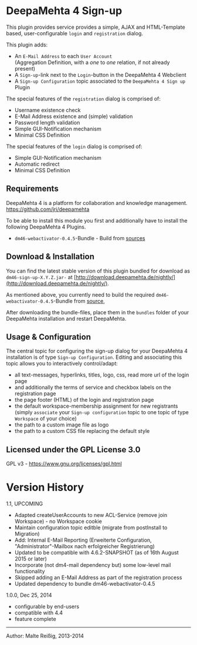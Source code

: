 
# DeepaMehta 4 Sign-up

This plugin provides service provides a simple, AJAX and HTML-Template based, user-configurable `login` and `registration` dialog.

This plugin adds:
*    An `E-Mail Address` to each `User Account`   
     (Aggregation Definition, with a _one_ to _one_ relation, if not already present)
*    A `Sign-up`-link next to the `Login`-button in the DeepaMehta 4 Webclient
*    A `Sign-up Configuration` topic associated to the `DeepaMehta 4 Sign up` Plugin

The special features of the `registration` dialog is comprised of:
*    Username existence check
*    E-Mail Address existence and (simple) validation
*    Password length validation
*    Simple GUI-Notification mechanism
*    Minimal CSS Definition

The special features of the `login` dialog is comprised of:
*    Simple GUI-Notification mechanism
*    Automatic redirect
*    Minimal CSS Definition

## Requirements

DeepaMehta 4 is a platform for collaboration and knowledge management.
https://github.com/jri/deepamehta

To be able to install this module you first and additionally have to install the following DeepaMehta 4 Plugins.

*    `dm46-webactivator-0.4.5`-Bundle - Build from [sources](https://github.com/mukil/dm4-webactivator)

## Download & Installation

You can find the latest stable version of this plugin bundled for download as `dm46-sign-up-X.Y.Z.jar-` at [http://download.deepamehta.de/nightly/](http://download.deepamehta.de/nightly/).

As mentioned above, you currently need to build the required `dm46-webactivator-0.4.5`-Bundle from [source](https://github.com/mukil/dm4-webactivator),

After downloading the bundle-files, place them in the `bundles` folder of your DeepaMehta installation and restart DeepaMehta.

## Usage & Configuration

The central topic for configuring the sign-up dialog for your DeepaMehta 4 installation is of type `Sign-up Configuration`. Editing and associating this topic allows you to interactively control/adapt:

*    all text-messages, hyperlinks, titles, logo, css, read more url of the login page
*    and additionally the terms of service and checkbox labels on the registration page
*    the page footer (HTML) of the login and registration page
*    the default workspace-membership assignment for new registrants
     (simply `associate` your `Sign-up configuration` topic to one topic of type `Workspace` of your choice)
*    the path to a custom image file as logo
*    the path to a custom CSS file replacing the default style


## Licensed under the GPL License 3.0

GPL v3 - https://www.gnu.org/licenses/gpl.html

# Version History

1.1, UPCOMING
- Adapted createUserAccounts to new ACL-Service (remove join Workspace) - no Workspace cookie
- Maintain configuration topic editble (migrate from postInstall to Migration)
- Add: Internal E-Mail Reporting (Erweiterte Configuration, "Administrator"-Mailbox nach erfolgreicher Registrierung)
- Updated to be compatible with 4.6.2-SNAPSHOT (as of 16th August 2015 or later)
- Incorporate (not dm4-mail dependency but) some low-level mail functionality
- Skipped adding an E-Mail Address as part of the registration process
- Updated dependency to bundle dm46-webactivator-0.4.5

1.0.0, Dec 25, 2014

- configurable by end-users
- compatible with 4.4
- feature complete

-------------------------------
Author: Malte Reißig, 2013-2014

